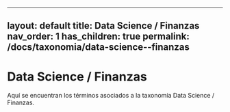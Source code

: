 
---
layout: default
title: Data Science / Finanzas
nav_order: 1
has_children: true
permalink: /docs/taxonomia/data-science--finanzas
---

# Data Science / Finanzas

Aquí se encuentran los términos asociados a la taxonomía Data Science / Finanzas.
